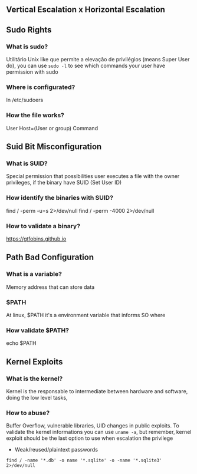 ## Vertical Escalation x Horizontal Escalation

## Sudo Rights
### What is sudo?
Utilitário Unix like que permite a elevação de privilégios (means Super User do), you can use `sudo -l` to see which commands your user have permission with sudo
### Where is configurated?
In /etc/sudoers
### How the file works?
User Host=(User or group) Command

## Suid Bit Misconfiguration
### What is SUID?
Special permission that possibilities user executes a file with the owner privileges, if the binary have SUID (Set User ID)

### How identify the binaries with SUID?
find / -perm -u=s 2>/dev/null
find / -perm -4000 2>/dev/null

### How to validate a binary?
https://gtfobins.github.io

## Path Bad Configuration
### What is a variable?
Memory address that can store data

### $PATH
At linux, $PATH it's a environment variable that informs SO where 

### How validate $PATH?
echo $PATH

## Kernel Exploits
### What is the kernel?
Kernel is the responsable to intermediate between hardware and software, doing the low level tasks,

### How to abuse?
Buffer Overflow, vulnerable libraries, UID changes in public exploits. To validate the kernel informations you can use `uname -a`, but remember, kernel exploit should be the last option to use when escalation the privilege


- Weak/reused/plaintext passwords

`find / -name '*.db' -o name '*.sqlite' -o -name '*.sqlite3' 2>/dev/null`